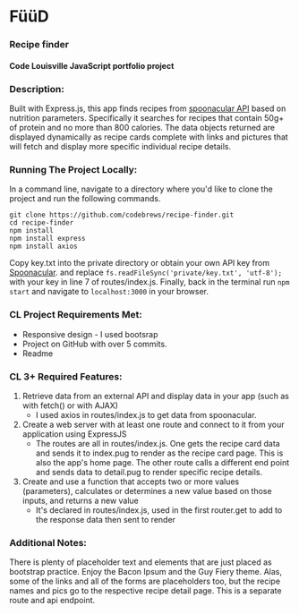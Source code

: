# F&uuml;&uuml;D 
### Recipe finder
#### Code Louisville JavaScript portfolio project
### Description:
Built with Express.js, this app finds recipes from [spoonacular API](https://spoonacular.com/food-api) based on nutrition parameters. Specifically it searches for recipes that contain 50g+ of protein and no more than 800 calories. The data objects returned are displayed dynamically as recipe cards complete with links and pictures that will fetch and display more specific individual recipe details.
### Running The Project Locally:
In a command line, navigate to a directory where you'd like to clone the project and run the following commands.
```
git clone https://github.com/codebrews/recipe-finder.git
cd recipe-finder
npm install
npm install express
npm install axios
```
Copy key.txt into the private directory or obtain your own API key from [Spoonacular](https://spoonacular.com/food-api). and replace `fs.readFileSync('private/key.txt', 'utf-8');` with your key in line 7 of routes/index.js.
Finally, back in the terminal run `npm start` and navigate to `localhost:3000` in your browser. 
### CL Project Requirements Met:
- Responsive design - I used bootsrap
- Project on GitHub with over 5 commits.
- Readme
### CL 3+ Required Features:
1. Retrieve data from an external API and display data in your app (such as with fetch() or with AJAX) 
    - I used axios in routes/index.js to get data from spoonacular.
2. Create a web server with at least one route and connect to it from your application using ExpressJS 
    - The routes are all in routes/index.js. One gets the recipe card data and sends it to index.pug to render as the recipe card page. This is also the app's home page. The other route calls a different end point and sends data to detail.pug to render specific recipe details.
3. Create and use a function that accepts two or more values (parameters), calculates or determines a new value based on those inputs, and returns a new value 
    - It's declared in routes/index.js, used in the first router.get to add to the response data then sent to render
### Additional Notes:
There is plenty of placeholder text and elements that are just placed as bootstrap practice. Enjoy the Bacon Ipsum and the Guy Fiery theme. Alas, some of the links and all of the forms are placeholders too, but the recipe names and pics go to the respective recipe detail page. This is a separate route and api endpoint.  
